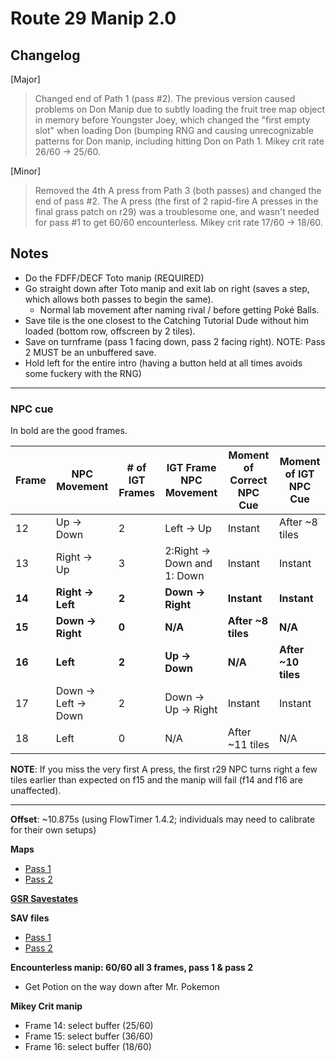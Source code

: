 # Route 29 Manip 2.0

## Changelog

[Major]
> Changed end of Path 1 (pass #2). The previous version caused problems on Don Manip due to subtly loading the fruit tree map object in memory before Youngster Joey, which changed the "first empty slot" when loading Don (bumping RNG and causing unrecognizable patterns for Don manip, including hitting Don on Path 1. Mikey crit rate 26/60 -> 25/60.

[Minor]
> Removed the 4th A press from Path 3 (both passes) and changed the end of pass #2. The A press (the first of 2 rapid-fire A presses in the final grass patch on r29) was a troublesome one, and wasn't needed for pass #1 to get 60/60 encounterless. Mikey crit rate 17/60 -> 18/60.


## Notes

- Do the FDFF/DECF Toto manip (REQUIRED)
-  Go straight down after Toto manip and exit lab on right (saves a step, which allows both passes to begin the same).
   - Normal lab movement after naming rival / before getting Poké Balls.
- Save tile is the one closest to the Catching Tutorial Dude without him loaded (bottom row, offscreen by 2 tiles).
- Save on turnframe (pass 1 facing down, pass 2 facing right). NOTE: Pass 2 MUST be an unbuffered save.
- Hold left for the entire intro (having a button held at all times avoids some fuckery with the RNG)

---

### NPC cue

In bold are the good frames.

| Frame | NPC Movement | # of IGT Frames | IGT Frame NPC Movement | Moment of Correct NPC Cue | Moment of IGT NPC Cue |
| --- | --- | --- | --- | --- | --- | 
| 12 | Up -> Down | 2 | Left -> Up | Instant | After ~8 tiles |
| 13 | Right -> Up | 3 | 2:Right -> Down and 1: Down| Instant | Instant |
| **14** | **Right -> Left** | **2** | **Down -> Right** | **Instant** | **Instant** | 
| **15** | **Down -> Right** | **0** | **N/A** | **After ~8 tiles** | **N/A** |
| **16** | **Left** | **2** | **Up -> Down** | **N/A** | **After ~10 tiles** |
| 17 | Down -> Left -> Down | 2 | Down -> Up -> Right | Instant | Instant |
| 18 | Left | 0 | N/A | After ~11 tiles | N/A |


**NOTE**: If you miss the very first A press, the first r29 NPC turns right a few tiles earlier than expected on f15 and the manip will fail (f14 and f16 are unaffected).

---


**Offset**: ~10.875s (using FlowTimer 1.4.2; individuals may need to calibrate for their own setups)

**Maps**
  - [Pass 1](https://imgur.com/a/R5iZhvy)
  - [Pass 2](https://imgur.com/a/E3VgHos)

[**GSR Savestates**](https://cdn.discordapp.com/attachments/406585769227059211/524300529837408282/savestates.zip) 

**SAV files**
  - [Pass 1 ](https://cdn.discordapp.com/attachments/406585769227059211/524296583895056384/gold_r29_pass1.sav)
  - [Pass 2](https://cdn.discordapp.com/attachments/406585769227059211/524296587825119232/gold_r29_pass2.sav)

**Encounterless manip: 60/60 all 3 frames, pass 1 & pass 2**
  - Get Potion on the way down after Mr. Pokemon

**Mikey Crit manip**
  - Frame 14: select buffer (25/60)
  - Frame 15: select buffer (36/60)
  - Frame 16: select buffer (18/60)